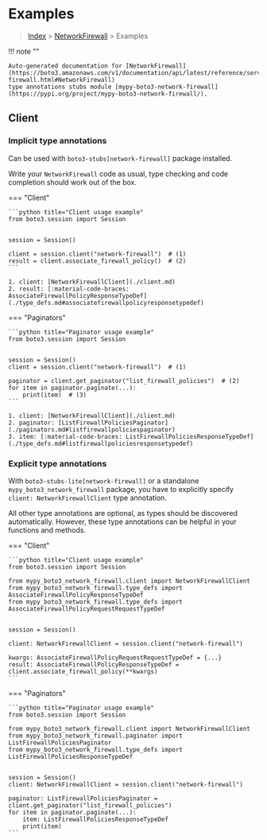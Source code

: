 # Examples

> [Index](../README.md) > [NetworkFirewall](./README.md) > Examples

!!! note ""

    Auto-generated documentation for [NetworkFirewall](https://boto3.amazonaws.com/v1/documentation/api/latest/reference/services/network-firewall.html#NetworkFirewall)
    type annotations stubs module [mypy-boto3-network-firewall](https://pypi.org/project/mypy-boto3-network-firewall/).

## Client

### Implicit type annotations

Can be used with `boto3-stubs[network-firewall]` package installed.

Write your `NetworkFirewall` code as usual,
type checking and code completion should work out of the box.


=== "Client"

    ```python title="Client usage example"
    from boto3.session import Session


    session = Session()

    client = session.client("network-firewall")  # (1)
    result = client.associate_firewall_policy()  # (2)
    ```

    1. client: [NetworkFirewallClient](./client.md)
    2. result: [:material-code-braces: AssociateFirewallPolicyResponseTypeDef](./type_defs.md#associatefirewallpolicyresponsetypedef) 



=== "Paginators"

    ```python title="Paginator usage example"
    from boto3.session import Session


    session = Session()
    client = session.client("network-firewall")  # (1)

    paginator = client.get_paginator("list_firewall_policies")  # (2)
    for item in paginator.paginate(...):
        print(item)  # (3)
    ```

    1. client: [NetworkFirewallClient](./client.md)
    2. paginator: [ListFirewallPoliciesPaginator](./paginators.md#listfirewallpoliciespaginator)
    3. item: [:material-code-braces: ListFirewallPoliciesResponseTypeDef](./type_defs.md#listfirewallpoliciesresponsetypedef) 




### Explicit type annotations

With `boto3-stubs-lite[network-firewall]`
or a standalone `mypy_boto3_network_firewall` package, you have to explicitly specify `client: NetworkFirewallClient` type annotation.

All other type annotations are optional, as types should be discovered automatically.
However, these type annotations can be helpful in your functions and methods.


=== "Client"

    ```python title="Client usage example"
    from boto3.session import Session

    from mypy_boto3_network_firewall.client import NetworkFirewallClient
    from mypy_boto3_network_firewall.type_defs import AssociateFirewallPolicyResponseTypeDef
    from mypy_boto3_network_firewall.type_defs import AssociateFirewallPolicyRequestRequestTypeDef


    session = Session()

    client: NetworkFirewallClient = session.client("network-firewall")

    kwargs: AssociateFirewallPolicyRequestRequestTypeDef = {...}
    result: AssociateFirewallPolicyResponseTypeDef = client.associate_firewall_policy(**kwargs)
    ```



=== "Paginators"

    ```python title="Paginator usage example"
    from boto3.session import Session

    from mypy_boto3_network_firewall.client import NetworkFirewallClient
    from mypy_boto3_network_firewall.paginator import ListFirewallPoliciesPaginator
    from mypy_boto3_network_firewall.type_defs import ListFirewallPoliciesResponseTypeDef


    session = Session()
    client: NetworkFirewallClient = session.client("network-firewall")

    paginator: ListFirewallPoliciesPaginator = client.get_paginator("list_firewall_policies")
    for item in paginator.paginate(...):
        item: ListFirewallPoliciesResponseTypeDef
        print(item)
    ```




